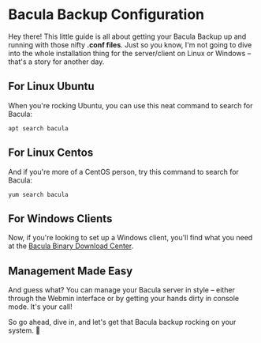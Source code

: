 # Bacula Backup Configuration

Hey there! This little guide is all about getting your Bacula Backup up and running with those nifty **.conf files**. Just so you know, I'm not going to dive into the whole installation thing for the server/client on Linux or Windows – that's a story for another day.

## For Linux Ubuntu

When you're rocking Ubuntu, you can use this neat command to search for Bacula:

```
apt search bacula
```

## For Linux Centos

And if you're more of a CentOS person, try this command to search for Bacula:

```
yum search bacula
```

## For Windows Clients

Now, if you're looking to set up a Windows client, you'll find what you need at the [Bacula Binary Download Center](https://www.bacula.org/binary-download-center/).

## Management Made Easy

And guess what? You can manage your Bacula server in style – either through the Webmin interface or by getting your hands dirty in console mode. It's your call!

So go ahead, dive in, and let's get that Bacula backup rocking on your system. 🚀
